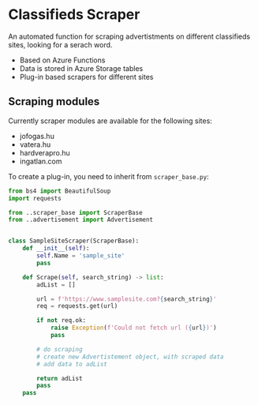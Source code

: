 # Classifieds Scraper
An automated function for scraping advertistments on different classifieds sites, looking for a serach word.

 - Based on Azure Functions
 - Data is stored in Azure Storage tables
 - Plug-in based scrapers for different sites

## Scraping modules
Currently scraper modules are available for the following sites:
 - jofogas.hu
 - vatera.hu
 - hardverapro.hu
 - ingatlan.com

To create a plug-in, you need to inherit from ```scraper_base.py```:
```python
from bs4 import BeautifulSoup
import requests

from ..scraper_base import ScraperBase
from ..advertisement import Advertisement


class SampleSiteScraper(ScraperBase):
    def __init__(self):
        self.Name = 'sample_site'
        pass

    def Scrape(self, search_string) -> list:
        adList = []

        url = f'https://www.samplesite.com?{search_string}'
        req = requests.get(url)

        if not req.ok:
            raise Exception(f'Could not fetch url ({url})')
            pass

        # do scraping
        # create new Advertistement object, with scraped data
        # add data to adList

        return adList
        pass
    pass
```